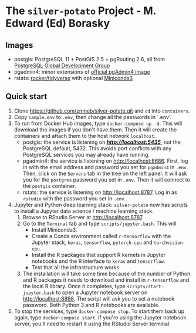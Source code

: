 # The `silver-potato` Project - M. Edward (Ed) Borasky

## Images
* postgis: PostgreSQL 11 + PostGIS 2.5 + pgRouting 2.6, all from [PostgreSQL Global Development Group](https://wiki.postgresql.org/wiki/Apt)
* pgadmin4: minor extensions of [official pgAdmin4 image](https://hub.docker.com/r/dpage/pgadmin4/)
* rstats: [rocker/tidyverse](https://hub.docker.com/r/rocker/tidyverse) with optional [Miniconda3](https://docs.conda.io/en/latest/miniconda.html)

## Quick start
1. Clone <https://github.com/znmeb/silver-potato.git> and `cd` into `containers`.
2. Copy `sample.env` to `.env`, then change all the passwords in `.env'.
3. To run from Docker Hub images, type `docker-compose up -d`. This will download the images if you don't have them. Then it will create the containers and attach them to the host network `localhost`.
    * postgis: the service is listening on ***<http://localhost:5435>***, not the PostgreSQL default, 5432. This avoids port conflicts with any PostgreSQL services you may already have running.
    * pgadmin4: the service is listening on <http://localhost:8686>. First, log in with the email address and password you set for `pgadmin4` in `.env`. Then, click on the `Servers` tab in the tree on the left panel. It will ask you for the `postgres` password you set in `.env`. Then it will connect to the `postgis` container.
    * rstats: the service is listening on <http://localhost:8787>. Log in as `rstudio` with the password you set in `.env`.
4. Jupyter and Python deep learning stack: `silver-potato` now has scripts to install a Jupyter data science / machine learning stack.
    1. Browse to RStudio Server at <http://localhost:8787>.
    2. Go to the `Terminal` tab and type `scripts/jupyter.bash`. This will
        - Install Miniconda3.
        - Create a Conda environment called `r-tensorflow` with the Jupyter stack, `keras`, `tensorflow`, `pytorch-cpu` and `torchvision-cpu`.
        - Install the R packages that support R kernels in Jupyter notebooks and the R interface to `keras` and `tensorflow`.
        - Test that all the infrastructure works.
    3. The installation will take some time because of the number of Python and R packages it needs to download and install in `r-tensorflow` and the local R library. Once it completes, type `scripts/start-jupyter.bash` to open a Jupyter notebook server on <http://localhost:8888>. The script will ask you to set a notebook password. Both Python 3 and R notebooks are available.
5. To stop the services, type `docker-compose stop`. To start them back up again, type `docker-compose start`. If you're using the Jupyter notebook server, you'll need to restart it using the RStudio Server terminal.
